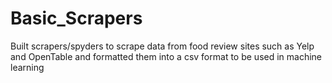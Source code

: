 # Basic_Scrapers
Built scrapers/spyders to scrape data from food review sites such as Yelp and OpenTable and formatted them into a csv format to be used in machine learning
